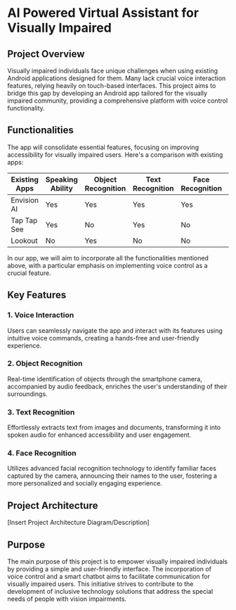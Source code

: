 # AI Powered Virtual Assistant for Visually Impaired

## Project Overview

Visually impaired individuals face unique challenges when using existing Android applications designed for them. Many lack crucial voice interaction features, relying heavily on touch-based interfaces. This project aims to bridge this gap by developing an Android app tailored for the visually impaired community, providing a comprehensive platform with voice control functionality.

## Functionalities

The app will consolidate essential features, focusing on improving accessibility for visually impaired users. Here's a comparison with existing apps:

| Existing Apps       | Speaking Ability | Object Recognition | Text Recognition | Face Recognition | Voice Interaction |
|-----------------------------|--------------------------|----------------------------|--------------------------|--------------------------|--------------------------|
| Envision AI           | Yes               | Yes                 | Yes               | Yes               | No               |
| Tap Tap See           | Yes               | No                  | Yes               | No                | No               |
| Lookout               | No                | Yes                 | No                | No                | No               |

In our app, we will aim to incorporate all the functionalities mentioned above, with a particular emphasis on implementing voice control as a crucial feature.

## Key Features

### 1. Voice Interaction

Users can seamlessly navigate the app and interact with its features using intuitive voice commands, creating a hands-free and user-friendly experience.

### 2. Object Recognition

Real-time identification of objects through the smartphone camera, accompanied by audio feedback, enriches the user's understanding of their surroundings.

### 3. Text Recognition

Effortlessly extracts text from images and documents, transforming it into spoken audio for enhanced accessibility and user engagement.

### 4. Face Recognition

Utilizes advanced facial recognition technology to identify familiar faces captured by the camera, announcing their names to the user, fostering a more personalized and socially engaging experience.

## Project Architecture

[Insert Project Architecture Diagram/Description]

## Purpose

The main purpose of this project is to empower visually impaired individuals by providing a simple and user-friendly interface. The incorporation of voice control and a smart chatbot aims to facilitate communication for visually impaired users. This initiative strives to contribute to the development of inclusive technology solutions that address the special needs of people with vision impairments.
